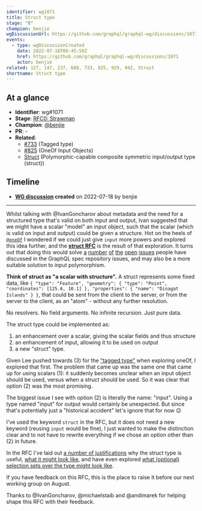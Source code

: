 ```yaml
---
identifier: wg1071
title: Struct type
stage: "0"
champion: benjie
wgDiscussionUrl: https://github.com/graphql/graphql-wg/discussions/1071
events:
  - type: wgDiscussionCreated
    date: 2022-07-18T08:45:58Z
    href: https://github.com/graphql/graphql-wg/discussions/1071
    actor: benjie
related: 127, 147, 237, 688, 733, 825, 929, 942, Struct
shortname: Struct type
---
```


## At a glance

- **Identifier**: wg#1071
- **Stage**: [RFC0: Strawman](https://github.com/graphql/graphql-spec/blob/main/CONTRIBUTING.md#stage-0-strawman)
- **Champion**: [@benjie](https://github.com/benjie)
- **PR**: -
- **Related**:
  - [#733](/rfcs/733 "Tagged type / RFC1") (Tagged type)
  - [#825](/rfcs/825 "OneOf Input Objects / RFC2") (OneOf Input Objects)
  - [Struct](/rfcs/Struct "Polymorphic-capable composite symmetric input/output type (struct) / RFC0") (Polymorphic-capable composite symmetric input/output type (struct))

<!-- BEGIN_CUSTOM_TEXT -->



<!-- END_CUSTOM_TEXT -->

## Timeline

- **[WG discussion](https://github.com/graphql/graphql-wg/discussions/1071) created** on 2022-07-18 by benjie

<!-- VERBATIM -->

---

Whilst talking with @IvanGoncharov about metadata and the need for a structured type that's valid on both input and output, Ivan suggested that we might have a scalar "model" an input object, such that the scalar (which is valid on input and output) could be given a structure. Hot on the heels of [`@oneOf`](https://github.com/graphql/graphql-spec/pull/825) I wondered if we could just give `input` more powers and explored this idea further, and the **[struct RFC](https://github.com/graphql/graphql-wg/blob/main/rfcs/Struct.md)** is the result of that exploration. It turns out that doing this would solve [a](https://github.com/graphql/graphql-spec/issues/688) [number](https://github.com/graphql/graphql-spec/issues/237) [of](https://github.com/graphql/graphql-spec/issues/929) [the](https://github.com/graphql/graphql-spec/issues/127) [open](https://github.com/graphql/graphql-spec/issues/147) [issues](https://github.com/graphql/graphql-spec/issues/942) people have discussed in the GraphQL spec repository issues, and may also be a more suitable solution to input polymorphism.

**Think of struct as "a scalar with structure".** A struct represents some fixed data, like `{ "type": "Feature", "geometry": { "type": "Point", "coordinates": [125.6, 10.1] }, "properties": { "name": "Dinagat Islands" } }`, that could be sent from the client to the server, or from the server to the client, as an "atom" - without any further resolution.

No resolvers. No field arguments. No infinite recursion. Just pure data.

The struct type could be implemented as:

1. an enhancement over a scalar, giving the scalar fields and thus structure
2. an enhancement of input, allowing it to be used on output
3. a new "struct" type.

Given Lee pushed towards (3) for the ["tagged type"](https://github.com/graphql/graphql-spec/pull/733) when exploring oneOf, I explored that first. The problem that came up was the same one that came up for using scalars (1): it suddenly becomes unclear when an input object should be used, versus when a struct should be used. So it was clear that option (2) was the most promising.

The biggest issue I see with option (2) is literally the name: "input". Using a type named "input" for output would certainly be unexpected. But since that's potentially just a "historical accident" let​'s ignore that for now :wink: 

I've used the keyword `struct` in the RFC, but it does not need a new keyword (reusing `input` would be fine), I just wanted to make the distinction clear and to not have to rewrite everything if we chose an option other than (2) in future.

In the RFC I've laid out [a number of justifications](https://github.com/graphql/graphql-wg/blob/main/rfcs/Struct.md#why) why the struct type is useful, [what it might look like](https://github.com/graphql/graphql-wg/blob/main/rfcs/Struct.md#what-could-it-look-like), and have even explored [what (optional) selection sets over the type might look like](https://github.com/graphql/graphql-wg/blob/main/rfcs/Struct.md#selection-sets).

If you have feedback on this RFC, this is the place to raise it before our next working group on August.

Thanks to @IvanGoncharov, @michaelstaib and @andimarek for helping shape this RFC with their feedback.

